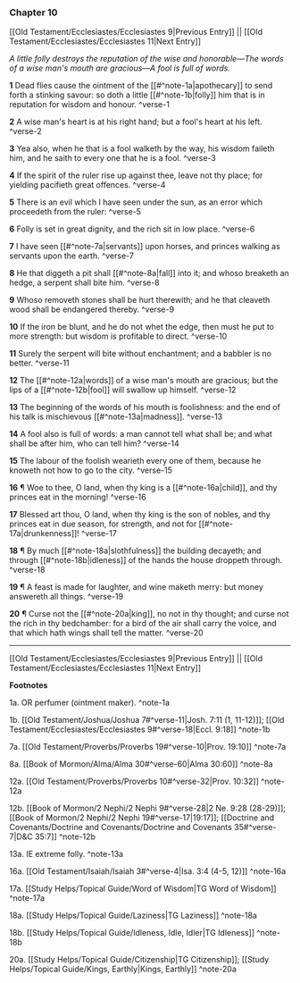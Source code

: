 ### Chapter 10

[[Old Testament/Ecclesiastes/Ecclesiastes 9|Previous Entry]]  ||  [[Old Testament/Ecclesiastes/Ecclesiastes 11|Next Entry]]

*A little folly destroys the reputation of the wise and honorable—The words of a wise man's mouth are gracious—A fool is full of words.*

**1**  Dead flies cause the ointment of the [[#^note-1a|apothecary]] to send forth a stinking savour: so doth a little [[#^note-1b|folly]] him that is in reputation for wisdom and honour. ^verse-1

**2**  A wise man's heart is at his right hand; but a fool's heart at his left. ^verse-2

**3**  Yea also, when he that is a fool walketh by the way, his wisdom faileth him, and he saith to every one that he is a fool. ^verse-3

**4**  If the spirit of the ruler rise up against thee, leave not thy place; for yielding pacifieth great offences. ^verse-4

**5**  There is an evil which I have seen under the sun, as an error which proceedeth from the ruler: ^verse-5

**6**  Folly is set in great dignity, and the rich sit in low place. ^verse-6

**7**  I have seen [[#^note-7a|servants]] upon horses, and princes walking as servants upon the earth. ^verse-7

**8**  He that diggeth a pit shall [[#^note-8a|fall]] into it; and whoso breaketh an hedge, a serpent shall bite him. ^verse-8

**9**  Whoso removeth stones shall be hurt therewith; and he that cleaveth wood shall be endangered thereby. ^verse-9

**10**  If the iron be blunt, and he do not whet the edge, then must he put to more strength: but wisdom is profitable to direct. ^verse-10

**11**  Surely the serpent will bite without enchantment; and a babbler is no better. ^verse-11

**12**  The [[#^note-12a|words]] of a wise man's mouth are gracious; but the lips of a [[#^note-12b|fool]] will swallow up himself. ^verse-12

**13**  The beginning of the words of his mouth is foolishness: and the end of his talk is mischievous [[#^note-13a|madness]]. ^verse-13

**14**  A fool also is full of words: a man cannot tell what shall be; and what shall be after him, who can tell him? ^verse-14

**15**  The labour of the foolish wearieth every one of them, because he knoweth not how to go to the city. ^verse-15

**16**  ¶ Woe to thee, O land, when thy king is a [[#^note-16a|child]], and thy princes eat in the morning! ^verse-16

**17**  Blessed art thou, O land, when thy king is the son of nobles, and thy princes eat in due season, for strength, and not for [[#^note-17a|drunkenness]]! ^verse-17

**18**  ¶ By much [[#^note-18a|slothfulness]] the building decayeth; and through [[#^note-18b|idleness]] of the hands the house droppeth through. ^verse-18

**19**  ¶ A feast is made for laughter, and wine maketh merry: but money answereth all things. ^verse-19

**20**  ¶ Curse not the [[#^note-20a|king]], no not in thy thought; and curse not the rich in thy bedchamber: for a bird of the air shall carry the voice, and that which hath wings shall tell the matter. ^verse-20


---
[[Old Testament/Ecclesiastes/Ecclesiastes 9|Previous Entry]]  ||  [[Old Testament/Ecclesiastes/Ecclesiastes 11|Next Entry]]


**Footnotes**


1a. OR perfumer (ointment maker). ^note-1a

1b. [[Old Testament/Joshua/Joshua 7#^verse-11|Josh. 7:11 (1, 11-12)]]; [[Old Testament/Ecclesiastes/Ecclesiastes 9#^verse-18|Eccl. 9:18]] ^note-1b

7a. [[Old Testament/Proverbs/Proverbs 19#^verse-10|Prov. 19:10]] ^note-7a

8a. [[Book of Mormon/Alma/Alma 30#^verse-60|Alma 30:60]] ^note-8a

12a. [[Old Testament/Proverbs/Proverbs 10#^verse-32|Prov. 10:32]] ^note-12a

12b. [[Book of Mormon/2 Nephi/2 Nephi 9#^verse-28|2 Ne. 9:28 (28-29)]]; [[Book of Mormon/2 Nephi/2 Nephi 19#^verse-17|19:17]]; [[Doctrine and Covenants/Doctrine and Covenants/Doctrine and Covenants 35#^verse-7|D&C 35:7]] ^note-12b

13a. IE extreme folly. ^note-13a

16a. [[Old Testament/Isaiah/Isaiah 3#^verse-4|Isa. 3:4 (4-5, 12)]] ^note-16a

17a. [[Study Helps/Topical Guide/Word of Wisdom|TG Word of Wisdom]] ^note-17a

18a. [[Study Helps/Topical Guide/Laziness|TG Laziness]] ^note-18a

18b. [[Study Helps/Topical Guide/Idleness, Idle, Idler|TG Idleness]] ^note-18b

20a. [[Study Helps/Topical Guide/Citizenship|TG Citizenship]]; [[Study Helps/Topical Guide/Kings, Earthly|Kings, Earthly]] ^note-20a